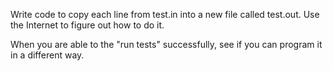 Write code to copy each line from test.in into a new file called test.out.  Use the Internet to figure out how to do it.

When you are able to the "run tests" successfully, see if you can program it in a different way.

